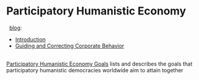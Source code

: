 # Participatory Humanistic Economy

&nbsp;
[blog][blog]:  
* [Introduction][intro]  
* [Guiding and Correcting Corporate Behavior](https://github.com/ernest-bruce/participatory-humanistic-economy/blob/master/blog/2019/controlling_behavior.md#guiding-and-correcting-corporate-behavior)  
&nbsp;

[Participatory Humanistic Economy Goals][goals] lists and describes the goals that participatory humanistic democracies worldwide aim to attain together  


&nbsp;
&nbsp;
&nbsp;



[intro]: https://github.com/ernest-bruce/participatory-humanistic-economy/tree/master/blog#the-participatory-humanistic-economy-blog
[blog]: https://github.com/ernest-bruce/participatory-humanistic-economy/tree/master/blog
[goals]: https://github.com/ernest-bruce/participatory-humanistic-economy/tree/master/goals#participatory-humanistic-economy-goals
[controlling_behavior]: https://github.com/ernest-bruce/participatory-humanistic-economy/blob/master/blog/2019/controlling_behavior.md#guiding-and-correcting-corporate-behavior
